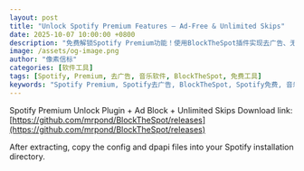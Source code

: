 ```yaml
---
layout: post
title: "Unlock Spotify Premium Features — Ad-Free & Unlimited Skips"
date: 2025-10-07 10:00:00 +0800
description: "免费解锁Spotify Premium功能！使用BlockTheSpot插件实现去广告、无限跳过歌曲等高级功能。简单安装，即刻享受Premium体验。"
image: /assets/og-image.png
author: "像素信标"
categories: [软件工具]
tags: [Spotify, Premium, 去广告, 音乐软件, BlockTheSpot, 免费工具]
keywords: "Spotify Premium, Spotify去广告, BlockTheSpot, Spotify免费, 音乐软件"
---
```


Spotify Premium Unlock Plugin + Ad Block + Unlimited Skips
Download link: [https://github.com/mrpond/BlockTheSpot/releases](https://github.com/mrpond/BlockTheSpot/releases)

After extracting, copy the config and dpapi files into your Spotify installation directory.
